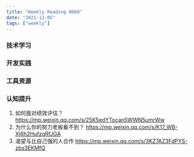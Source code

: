 ```yaml
---
title: "Weekly Reading 0060"
date: "2021-12-05"
tags: ["weekly"]
---
```


### 技术学习


### 开发实践


### 工具资源


### 认知提升
1. 如何面对绩效评估？ https://mp.weixin.qq.com/s/25K5edYTocan5WWN5umrWw
2. 为什么你的努力老板看不到？ https://mp.weixin.qq.com/s/K17_WB-Xj6h2HufzgRfJGA
3. 渴望与比自己强的人合作 https://mp.weixin.qq.com/s/3KZ7AZ3FdPYS-zbs3EKMfQ